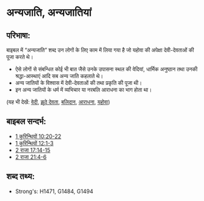 # अन्यजाति, अन्यजातियां #

## परिभाषा: ##

बाइबल में “अन्यजाति” शब्द उन लोगों के लिए काम में लिया गया है जो यहोवा की अपेक्षा देवी-देवताओं की पूजा करते थे।

* ऐसे लोगों से संबन्धित कोई भी बात जैसे उनके उपासना स्थल की वेदियां, धार्मिक अनुष्ठान तथा उनकी श्रद्धा-आस्थाएं आदि सब अन्य जाति कहलाते थे।
* अन्य जातियों के विश्वास में देवी-देवताओं की तथा प्रकृति की पूजा थी।
* इन अन्य जातियों के धर्म में व्यभिचार या नरबलि आराधना का भाग होता था।

(यह भी देखें: [वेदी](../kt/altar.md), [झूठे देवता](../kt/falsegod.md), [बलिदान](../other/sacrifice.md), [आराधना](../kt/worship.md), [यहोवा](../kt/yahweh.md))

## बाइबल सन्दर्भ: ##

* [1 कुरिन्थियों 10:20-22](rc://en/tn/help/1co/10/20)
* [1 कुरिन्थियों 12:1-3](rc://en/tn/help/1co/12/01)
* [2 राजा 17:14-15](rc://en/tn/help/2ki/17/14)
* [2 राजा 21:4-6](rc://en/tn/help/2ki/21/04)

## शब्द तथ्य: ##

* Strong's: H1471, G1484, G1494

